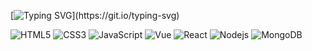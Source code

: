 
[![Typing SVG](https://readme-typing-svg.herokuapp.com?font=Fira+Code&pause=1000&center=%E5%81%87&vCenter=%E5%81%87&width=435&lines=Hi%2CI+am+Tycho!+Welcome!)](https://git.io/typing-svg)
<!--
**Tycho457/Tycho457** is a ✨ _special_ ✨ repository because its `README.md` (this file) appears on your GitHub profile.

Here are some ideas to get you started:

- 🔭 I’m currently working on ...
- 🌱 I’m currently learning ...
- 👯 I’m looking to collaborate on ...
- 🤔 I’m looking for help with ...
- 💬 Ask me about ...
- 📫 How to reach me: ...
- 😄 Pronouns: ...
- ⚡ Fun fact: ...
-->

![HTML5](https://img.shields.io/badge/-HTML5-E34F26?style=flat-square&logo=html5&logoColor=white)
![CSS3](https://img.shields.io/badge/-CSS3-1572B6?style=flat-square&logo=css3)
![JavaScript](https://img.shields.io/badge/-JavaScript-oringe?style=flat-square&logo=javascript)
![Vue](https://img.shields.io/badge/-vue-green?style=green&logo=vue)
![React](https://img.shields.io/badge/-react-yellow?style=flat-square&logo=java)
![Nodejs](https://img.shields.io/badge/-Nodejs-c0ebd?style=flat-square&logo=Node.js)
![MongoDB](https://img.shields.io/badge/-MongoDB-13aa52?style=flat-square&logo=mongodb&logoColor=white)

